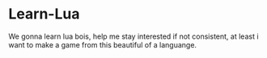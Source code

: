 # Learn-Lua
We gonna learn lua bois, help me stay interested if not consistent, at least i want to make a game from this beautiful of a languange.
